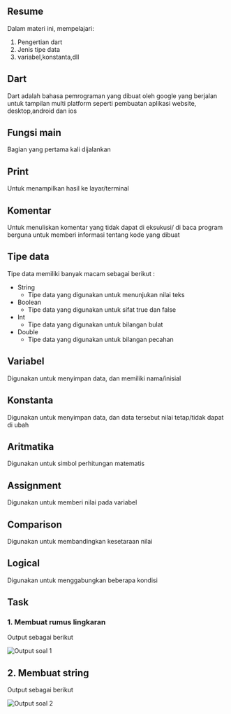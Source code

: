 ## Resume
Dalam materi ini, mempelajari:
1. Pengertian dart
2. Jenis tipe data
3. variabel,konstanta,dll

## Dart
Dart adalah bahasa pemrograman yang dibuat oleh google yang berjalan untuk tampilan multi platform seperti pembuatan aplikasi website, desktop,android dan ios
## Fungsi main
Bagian yang pertama kali dijalankan
## Print
Untuk menampilkan hasil ke layar/terminal
## Komentar
Untuk menuliskan komentar yang tidak dapat di eksukusi/ di baca program berguna untuk memberi informasi tentang kode yang dibuat
## Tipe data
Tipe data memiliki banyak macam sebagai berikut :
* String
    + Tipe data yang digunakan untuk menunjukan nilai teks
* Boolean
    + Tipe data yang digunakan untuk sifat true dan false
* Int
    + Tipe data yang digunakan untuk bilangan bulat
* Double
    + Tipe data yang digunakan untuk bilangan pecahan
## Variabel
Digunakan untuk menyimpan data, dan memiliki nama/inisial
## Konstanta
Digunakan untuk menyimpan data, dan data tersebut nilai tetap/tidak dapat di ubah
## Aritmatika
Digunakan untuk simbol perhitungan matematis
## Assignment
Digunakan untuk memberi nilai pada variabel
## Comparison
Digunakan untuk membandingkan kesetaraan nilai
## Logical
Digunakan untuk menggabungkan beberapa kondisi

## Task
### 1. Membuat rumus lingkaran
Output sebagai berikut

![Output soal 1](https://user-images.githubusercontent.com/59384629/155259237-ecae886e-33d4-424e-82bc-dfe1db6bd927.png)

## 2. Membuat string
Output sebagai berikut

![Output soal 2](https://user-images.githubusercontent.com/59384629/155259307-0c53eb62-f926-48ff-b0ee-17ec9660818a.png)
